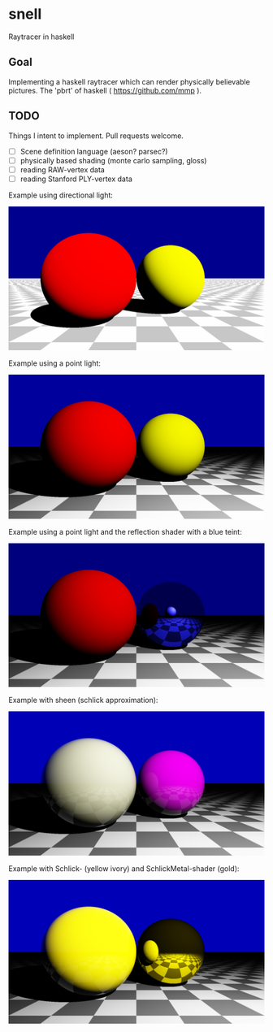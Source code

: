 # snell
Raytracer in haskell

## Goal

Implementing a haskell raytracer which can render physically believable
pictures. The 'pbrt' of haskell ( https://github.com/mmp ).

## TODO

Things I intent to implement. Pull requests welcome.

- [ ] Scene definition language (aeson? parsec?)
- [ ] physically based shading (monte carlo sampling, gloss)
- [ ] reading RAW-vertex data
- [ ] reading Stanford PLY-vertex data

Example using directional light:

![Diffuse balls](/examples/images/diffuse_balls.png)

Example using a point light:

![Diffuse balls pointlight](/examples/images/diffuse_balls_pointlight.png)

Example using a point light and the reflection shader with a blue teint:

![Reflection](/examples/images/reflection.png)

Example with sheen (schlick approximation):

![Sheen](/examples/images/schlick_sheen.png)

Example with Schlick- (yellow ivory) and SchlickMetal-shader (gold):

![Gold](/examples/images/yellow_ivory_vs_gold.png)
